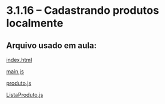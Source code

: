 # 3.1.16 – Cadastrando produtos localmente

## Arquivo usado em aula:

[index.html](/POO/codigos/projeto_opp/index.html)

[main.js](/POO/codigos/projeto_opp/src/assets/js/Main.js)

[produto.js](/POO/codigos/projeto_opp/src/assets/js/Produto.js)

[ListaProduto.js](/POO/codigos/projeto_opp/src/assets/js/ListaProduto.js)